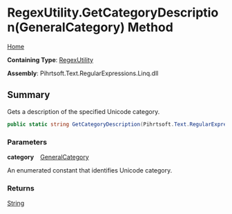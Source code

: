 # RegexUtility\.GetCategoryDescription\(GeneralCategory\) Method

[Home](../../../../../../README.md)

**Containing Type**: [RegexUtility](../README.md)

**Assembly**: Pihrtsoft\.Text\.RegularExpressions\.Linq\.dll

## Summary

Gets a description of the specified Unicode category\.

```csharp
public static string GetCategoryDescription(Pihrtsoft.Text.RegularExpressions.Linq.GeneralCategory category)
```

### Parameters

**category** &ensp; [GeneralCategory](../../GeneralCategory/README.md)

An enumerated constant that identifies Unicode category\.

### Returns

[String](https://docs.microsoft.com/en-us/dotnet/api/system.string)

